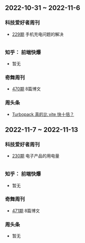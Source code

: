 ## 2022-10-31 ~ 2022-11-6

### 科技爱好者周刊
* [229期](https://github.com/ruanyf/weekly/blob/master/docs/issue-229.md) 手机充电问题的解决
```
```

### 知乎： 前端快爆
* 暂无

### 奇舞周刊
* [470期](https://weekly.75.team/issue470.html) 8篇博文


### 周头条
* [Turbopack 真的比 vite 快十倍？](https://mp.weixin.qq.com/s/ssNT6LNB__L5MPHJsdnHLg)


## 2022-11-7 ~ 2022-11-13

### 科技爱好者周刊
* [230期](https://github.com/ruanyf/weekly/blob/master/docs/issue-230.md) 电子产品的用电量
```
```

### 知乎： 前端快爆
* 暂无

### 奇舞周刊
* [471期](https://weekly.75.team/issue471.html) 8篇博文


### 周头条
* 暂无